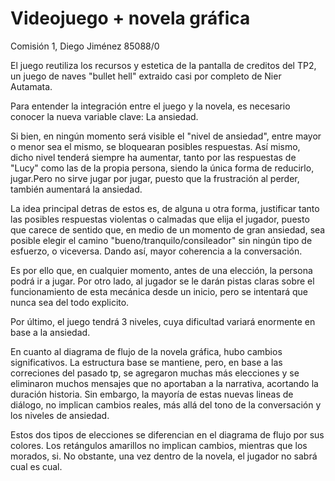# Videojuego + novela gráfica
Comisión 1, Diego Jiménez 85088/0

El juego reutiliza los recursos y estetica de la pantalla de creditos del TP2, un juego de naves "bullet hell" extraido casi por completo de Nier Autamata.

Para entender la integración entre el juego y la novela, es necesario conocer la nueva variable clave: La ansiedad.

Si bien, en ningún momento será visible el "nivel de ansiedad", entre mayor o menor sea el mismo, se bloquearan posibles respuestas. Así mismo, dicho nivel tenderá siempre ha aumentar, tanto por las respuestas de "Lucy" como las de la propia persona, siendo la única forma de reducirlo, jugar.Pero no sirve jugar por jugar, puesto que la frustración al perder, también aumentará la ansiedad.

La idea principal detras de estos es, de alguna u otra forma, justificar tanto las posibles respuestas violentas o calmadas que elija el jugador, puesto que carece de sentido que, en medio de un momento de gran ansiedad, sea posible elegir el camino "bueno/tranquilo/consileador" sin ningún tipo de esfuerzo, o viceversa. Dando así, mayor coherencia a la conversación.

Es por ello que, en cualquier momento, antes de una elección, la persona podrá ir a jugar. Por otro lado, al jugador se le darán pistas claras sobre el funcionamiento de esta mecánica desde un inicio, pero se intentará que nunca sea del todo explicito.

Por último, el juego tendrá 3 niveles, cuya dificultad variará enormente en base a la ansiedad. 

En cuanto al diagrama de flujo de la novela gráfica, hubo cambios significativos. La estructura base se mantiene, pero, en base a las correciones del pasado tp, se agregaron muchas más elecciones y se eliminaron muchos mensajes que no aportaban a la narrativa, acortando la duración historia. Sin embargo, la mayoría de estas nuevas lineas de diálogo, no implican cambios reales, más allá del tono de la conversación y los niveles de ansiedad. 

Estos dos tipos de elecciones se diferencian en el diagrama de flujo por sus colores. Los retángulos amarillos no implican cambios, mientras que los morados, si. No obstante, una vez dentro de la novela, el jugador no sabrá cual es cual.
